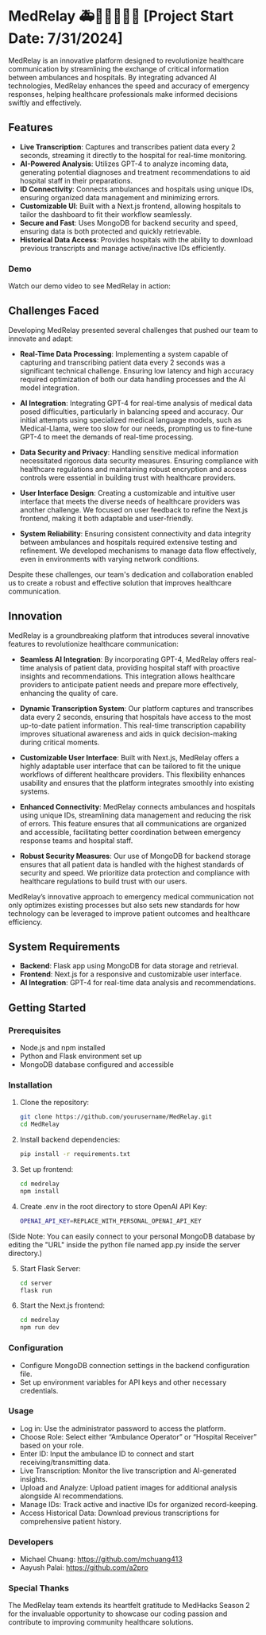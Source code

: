 # MedRelay 🚑🏥👨‍⚕️👩‍⚕️ [Project Start Date: 7/31/2024]
MedRelay is an innovative platform designed to revolutionize healthcare communication by streamlining the exchange of critical information between ambulances and hospitals. By integrating advanced AI technologies, MedRelay enhances the speed and accuracy of emergency responses, helping healthcare professionals make informed decisions swiftly and effectively.

## Features

- **Live Transcription**: Captures and transcribes patient data every 2 seconds, streaming it directly to the hospital for real-time monitoring.
- **AI-Powered Analysis**: Utilizes GPT-4 to analyze incoming data, generating potential diagnoses and treatment recommendations to aid hospital staff in their preparations.
- **ID Connectivity**: Connects ambulances and hospitals using unique IDs, ensuring organized data management and minimizing errors.
- **Customizable UI**: Built with a Next.js frontend, allowing hospitals to tailor the dashboard to fit their workflow seamlessly.
- **Secure and Fast**: Uses MongoDB for backend security and speed, ensuring data is both protected and quickly retrievable.
- **Historical Data Access**: Provides hospitals with the ability to download previous transcripts and manage active/inactive IDs efficiently.

### Demo

Watch our demo video to see MedRelay in action:

## Challenges Faced

Developing MedRelay presented several challenges that pushed our team to innovate and adapt:

- **Real-Time Data Processing**: Implementing a system capable of capturing and transcribing patient data every 2 seconds was a significant technical challenge. Ensuring low latency and high accuracy required optimization of both our data handling processes and the AI model integration.

- **AI Integration**: Integrating GPT-4 for real-time analysis of medical data posed difficulties, particularly in balancing speed and accuracy. Our initial attempts using specialized medical language models, such as Medical-Llama, were too slow for our needs, prompting us to fine-tune GPT-4 to meet the demands of real-time processing.

- **Data Security and Privacy**: Handling sensitive medical information necessitated rigorous data security measures. Ensuring compliance with healthcare regulations and maintaining robust encryption and access controls were essential in building trust with healthcare providers.

- **User Interface Design**: Creating a customizable and intuitive user interface that meets the diverse needs of healthcare providers was another challenge. We focused on user feedback to refine the Next.js frontend, making it both adaptable and user-friendly.

- **System Reliability**: Ensuring consistent connectivity and data integrity between ambulances and hospitals required extensive testing and refinement. We developed mechanisms to manage data flow effectively, even in environments with varying network conditions.

Despite these challenges, our team's dedication and collaboration enabled us to create a robust and effective solution that improves healthcare communication.

## Innovation

MedRelay is a groundbreaking platform that introduces several innovative features to revolutionize healthcare communication:

- **Seamless AI Integration**: By incorporating GPT-4, MedRelay offers real-time analysis of patient data, providing hospital staff with proactive insights and recommendations. This integration allows healthcare providers to anticipate patient needs and prepare more effectively, enhancing the quality of care.

- **Dynamic Transcription System**: Our platform captures and transcribes data every 2 seconds, ensuring that hospitals have access to the most up-to-date patient information. This real-time transcription capability improves situational awareness and aids in quick decision-making during critical moments.

- **Customizable User Interface**: Built with Next.js, MedRelay offers a highly adaptable user interface that can be tailored to fit the unique workflows of different healthcare providers. This flexibility enhances usability and ensures that the platform integrates smoothly into existing systems.

- **Enhanced Connectivity**: MedRelay connects ambulances and hospitals using unique IDs, streamlining data management and reducing the risk of errors. This feature ensures that all communications are organized and accessible, facilitating better coordination between emergency response teams and hospital staff.

- **Robust Security Measures**: Our use of MongoDB for backend storage ensures that all patient data is handled with the highest standards of security and speed. We prioritize data protection and compliance with healthcare regulations to build trust with our users.

MedRelay’s innovative approach to emergency medical communication not only optimizes existing processes but also sets new standards for how technology can be leveraged to improve patient outcomes and healthcare efficiency.

## System Requirements

- **Backend**: Flask app using MongoDB for data storage and retrieval.
- **Frontend**: Next.js for a responsive and customizable user interface.
- **AI Integration**: GPT-4 for real-time data analysis and recommendations.

## Getting Started

### Prerequisites

- Node.js and npm installed
- Python and Flask environment set up
- MongoDB database configured and accessible

### Installation

1. Clone the repository:

   ```bash
   git clone https://github.com/yourusername/MedRelay.git
   cd MedRelay
   
2. Install backend dependencies:

   ```bash
   pip install -r requirements.txt

3. Set up frontend:

   ```bash
   cd medrelay
   npm install

4. Create .env in the root directory to store OpenAI API Key:

   ```bash
   OPENAI_API_KEY=REPLACE_WITH_PERSONAL_OPENAI_API_KEY

(Side Note: You can easily connect to your personal MongoDB database by editing the "URL" inside the python file named app.py inside the server directory.)

5. Start Flask Server:

   ```bash
   cd server
   flask run

6. Start the Next.js frontend:

   ```bash
   cd medrelay
   npm run dev

### Configuration

- Configure MongoDB connection settings in the backend configuration file.
- Set up environment variables for API keys and other necessary credentials.

### Usage

- Log in: Use the administrator password to access the platform.
- Choose Role: Select either “Ambulance Operator” or “Hospital Receiver” based on your role.
- Enter ID: Input the ambulance ID to connect and start receiving/transmitting data.
- Live Transcription: Monitor the live transcription and AI-generated insights.
- Upload and Analyze: Upload patient images for additional analysis alongside AI recommendations.
- Manage IDs: Track active and inactive IDs for organized record-keeping.
- Access Historical Data: Download previous transcriptions for comprehensive patient history.

### Developers

- Michael Chuang: https://github.com/mchuang413
- Aayush Palai: https://github.com/a2pro

### Special Thanks

The MedRelay team extends its heartfelt gratitude to MedHacks Season 2 for the invaluable opportunity to showcase our coding passion and contribute to improving community healthcare solutions.

